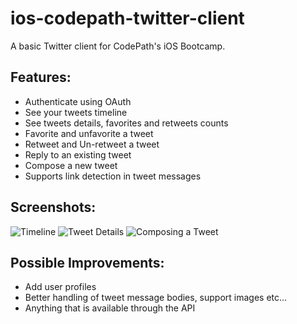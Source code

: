 ios-codepath-twitter-client
===========================

A basic Twitter client for CodePath's iOS Bootcamp.

Features:
---------

 * Authenticate using OAuth
 * See your tweets timeline
 * See tweets details, favorites and retweets counts
 * Favorite and unfavorite a tweet
 * Retweet and Un-retweet a tweet
 * Reply to an existing tweet
 * Compose a new tweet
 * Supports link detection in tweet messages

Screenshots:
------------

![Timeline](http://cl.ly/image/063w2E1k1d1b/iOS%20Simulator%20Screen%20shot%20Feb%203,%202014,%202.27.08%20PM.png)
![Tweet Details](http://cl.ly/image/280Z1f3Z3K1C/iOS%20Simulator%20Screen%20shot%20Feb%203,%202014,%202.27.51%20PM.png)
![Composing a Tweet](http://cl.ly/image/2B1R450M371G/iOS%20Simulator%20Screen%20shot%20Feb%203,%202014,%202.28.34%20PM.png)

Possible Improvements:
----------------------

 * Add user profiles
 * Better handling of tweet message bodies, support images etc...
 * Anything that is available through the API

